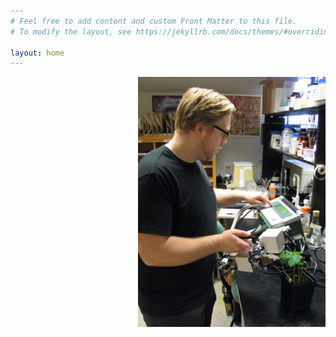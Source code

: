 ```yaml
---
# Feel free to add content and custom Front Matter to this file.
# To modify the layout, see https://jekyllrb.com/docs/themes/#overriding-theme-defaults

layout: home
---
```

<body>

<img align="right" width="300" height="400" src="/assets/images/me.JPG" alt="">

</body>
